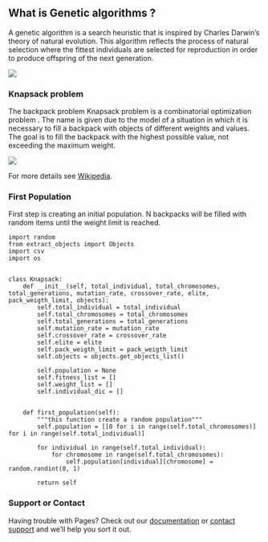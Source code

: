 ## What is Genetic algorithms ?

A genetic algorithm is a search heuristic that is inspired by Charles Darwin’s theory of natural evolution. This algorithm reflects the process of natural selection where the fittest individuals are selected for reproduction in order to produce offspring of the next generation.



<a href='https://pastmike.com/what-is-a-genetic-algorithm/'>
  <img src='https://pastmike.com/wp-content/uploads/2018/08/genetic.png' >
</a>



### Knapsack problem

The backpack problem Knapsack problem is a combinatorial optimization problem . The name is given due to the model of a situation in which it is necessary to fill a backpack with objects of different weights and values. The goal is to fill the backpack with the highest possible value, not exceeding the maximum weight.


<a href='https://medium.com/bigdatarepublic/genetic-algorithms-in-practice-63bcdc552fbf'>
  <img src='https://miro.medium.com/max/682/0*Um3SJ8TMyxZSRZjY.png'>
</a>


For more details see [Wikipedia](https://en.wikipedia.org/wiki/Knapsack_problem).



### First Population

First step is creating an initial population. N backpacks will be filled with random items until the weight limit is reached.

```
import random
from extract_objects import Objects
import csv
import os


class Knapsack:
    def __init__(self, total_individual, total_chromosomes, total_generations, mutation_rate, crossover_rate, elite,  pack_weigth_limit, objects):
        self.total_individual = total_individual
        self.total_chromosomes = total_chromosomes
        self.total_generations = total_generations
        self.mutation_rate = mutation_rate
        self.crossover_rate = crossover_rate
        self.elite = elite
        self.pack_weigth_limit = pack_weigth_limit
        self.objects = objects.get_objects_list()
        
        self.population = None
        self.fitness_list = []
        self.weight_list = []
        self.individual_dic = []


    def first_population(self):
        """this function create a random population"""
        self.population = [[0 for i in range(self.total_chromosomes)] for i in range(self.total_individual)]

        for individual in range(self.total_individual):
            for chromosome in range(self.total_chromosomes):
                self.population[individual][chromosome] = random.randint(0, 1)
            
        return self
```
### Support or Contact

Having trouble with Pages? Check out our [documentation](https://docs.github.com/categories/github-pages-basics/) or [contact support](https://support.github.com/contact) and we’ll help you sort it out.
